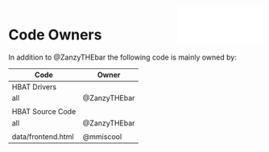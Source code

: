 <img src="./img/logo.png" alt="Logo" align="right" height="76"/>

# Code Owners

In addition to @ZanzyTHEbar the following code is mainly owned by:

| Code                       | Owner
|----------------------------|---------------------------
| HBAT Drivers               |
| all                        | @ZanzyTHEbar
|                            |
| HBAT Source Code           |
| all                        | @ZanzyTHEbar
|                            |
| data/frontend.html         | @mmiscool
